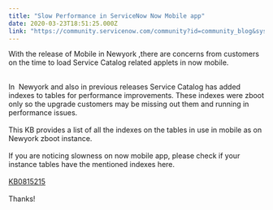 ```yaml
---
title: "Slow Performance in ServiceNow Now Mobile app"
date: 2020-03-23T18:51:25.000Z
link: "https://community.servicenow.com/community?id=community_blog&sys_id=76723060db3fc8d4d58ea345ca9619a4"
---
```

<p>With the release of Mobile in Newyork ,there are concerns from customers on the time to load Service Catalog related applets in now mobile. </p>
<div> </div>
<div>In  Newyork and also in previous releases Service Catalog has added indexes to tables for performance improvements. These indexes were zboot only so the upgrade customers may be missing out them and running in performance issues.</div>
<div> </div>
<div>This KB provides a list of all the indexes on the tables in use in mobile as on Newyork zboot instance.</div>
<div> </div>
<div>If you are noticing slowness on now mobile app, please check if your instance tables have the mentioned indexes here.</div>
<div> </div>
<div><a href="https://hi.service-now.com/nav_to.do?uri&#61;%2Fkb_view.do%3Fsysparm_article%3DKB0815215" rel="nofollow">KB0815215</a></div>
<div> </div>
<div>Thanks!</div>
<div> </div>
